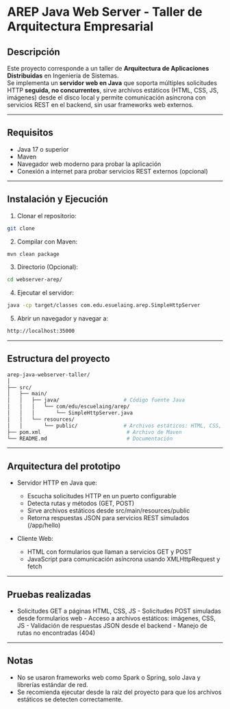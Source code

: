 # AREP Java Web Server - Taller de Arquitectura Empresarial

## Descripción
Este proyecto corresponde a un taller de **Arquitectura de Aplicaciones Distribuidas** en Ingeniería de Sistemas.  
Se implementa un **servidor web en Java** que soporta múltiples solicitudes HTTP **seguida, no concurrentes**, sirve archivos estáticos (HTML, CSS, JS, imágenes) desde el disco local y permite comunicación asíncrona con servicios REST en el backend, sin usar frameworks web externos.

---

## Requisitos
- Java 17 o superior
- Maven
- Navegador web moderno para probar la aplicación
- Conexión a internet para probar servicios REST externos (opcional)

---

## Instalación y Ejecución

1. Clonar el repositorio:
```bash
git clone
```
2. Compilar con Maven:
```bash
mvn clean package
```
3. Directorio (Opcional):
```bash
cd webserver-arep/
```
4. Ejecutar el servidor:
```bash
java -cp target/classes com.edu.esuelaing.arep.SimpleHttpServer
```
5. Abrir un navegador y navegar a:
```bash
http://localhost:35000
```

---

## Estructura del proyecto
```bash
arep-java-webserver-taller/
│
├── src/
│   ├── main/
│   │   ├── java/                     # Código fuente Java
│   │   │   └── com/edu/escuelaing/arep/
│   │   │       └── SimpleHttpServer.java
│   │   └── resources/
│   │       └── public/               # Archivos estáticos: HTML, CSS, JS, imágenes
├── pom.xml                            # Archivo de Maven
└── README.md                          # Documentación
```

---

## Arquitectura del prototipo
 - Servidor HTTP en Java que:
    - Escucha solicitudes HTTP en un puerto configurable
    - Detecta rutas y métodos (GET, POST)
    - Sirve archivos estáticos desde src/main/resources/public
    - Retorna respuestas JSON para servicios REST simulados (/app/hello)

  - Cliente Web:
      - HTML con formularios que llaman a servicios GET y POST
      - JavaScript para comunicación asíncrona usando XMLHttpRequest y fetch

---

## Pruebas realizadas

  - Solicitudes GET a páginas HTML, CSS, JS
        - Solicitudes POST simuladas desde formularios web
        - Acceso a archivos estáticos: imágenes, CSS, JS
        - Validación de respuestas JSON desde el backend
        - Manejo de rutas no encontradas (404)

---

## Notas
   - No se usaron frameworks web como Spark o Spring, solo Java y librerías estándar de red.
   - Se recomienda ejecutar desde la raíz del proyecto para que los archivos estáticos se detecten correctamente.

